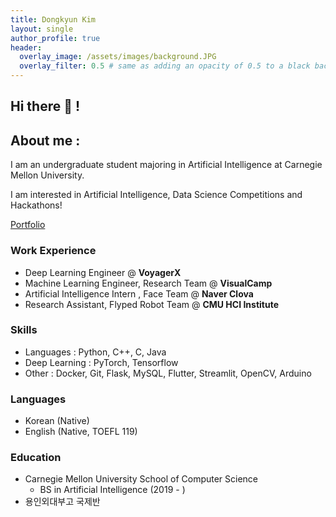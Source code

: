 ```yaml
---
title: Dongkyun Kim
layout: single
author_profile: true
header:
  overlay_image: /assets/images/background.JPG
  overlay_filter: 0.5 # same as adding an opacity of 0.5 to a black background
---
```


## Hi there 👋 !

## About me :

I am an undergraduate student majoring in Artificial Intelligence at Carnegie Mellon University.

I am interested in Artificial Intelligence, Data Science Competitions and Hackathons!

[Portfolio](https://www.notion.so/78a3f6459e754b2fb96e818d9fc5dc62)

### Work Experience

- Deep Learning Engineer @ **VoyagerX** 
- Machine Learning Engineer, Research Team @ **VisualCamp** 
- Artificial Intelligence Intern , Face Team @ **Naver Clova**
- Research Assistant, Flyped Robot Team @ **CMU HCI Institute**

### Skills
- Languages : Python, C++, C, Java
- Deep Learning : PyTorch, Tensorflow
- Other : Docker, Git, Flask, MySQL, Flutter, Streamlit, OpenCV, Arduino
  
### Languages
- Korean (Native)
- English (Native, TOEFL 119)

### Education
- Carnegie Mellon University School of Computer Science
  - BS in Artificial Intelligence (2019 - ) 
- 용인외대부고 국제반